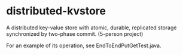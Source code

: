 distributed-kvstore
===================

A distributed key-value store with atomic, durable, replicated storage synchronized by two-phase commit. (5-person project)

For an example of its operation, see EndToEndPutGetTest.java.